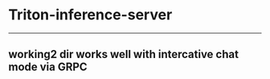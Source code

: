 # Triton-inference-server

-----------------------------------------------------------
working2 dir works well with intercative chat mode via GRPC
-----------------------------------------------------------
